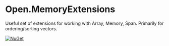 # Open.MemoryExtensions

Useful set of extensions for working with Array, Memory, Span.  Primarily for ordering/sorting vectors.

[![NuGet](https://img.shields.io/nuget/v/Open.MemoryExtensions.svg)](https://www.nuget.org/packages/Open.MemoryExtensions/)
